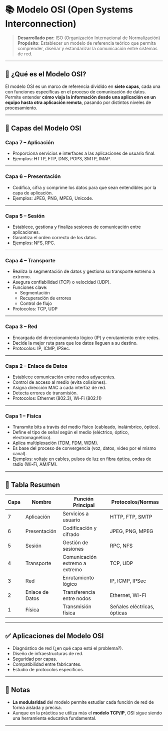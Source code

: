# 📚 Modelo OSI (Open Systems Interconnection)

> **Desarrollado por**: ISO (Organización Internacional de Normalización)  
> **Propósito**: Establecer un modelo de referencia teórico que permita comprender, diseñar y estandarizar la comunicación entre sistemas de red.

---

## 🧠 ¿Qué es el Modelo OSI?

El modelo OSI es un marco de referencia dividido en **siete capas**, cada una con funciones específicas en el proceso de comunicación de datos. Permite entender **cómo viaja la información desde una aplicación en un equipo hasta otra aplicación remota**, pasando por distintos niveles de procesamiento.

---

## 🧩 Capas del Modelo OSI

### Capa 7 – Aplicación
- Proporciona servicios e interfaces a las aplicaciones de usuario final.
- Ejemplos: HTTP, FTP, DNS, POP3, SMTP, IMAP.

---

### Capa 6 – Presentación
- Codifica, cifra y comprime los datos para que sean entendibles por la capa de aplicación.
- Ejemplos: JPEG, PNG, MPEG, Unicode.

---

### Capa 5 – Sesión
- Establece, gestiona y finaliza sesiones de comunicación entre aplicaciones.
- Garantiza el orden correcto de los datos.
- Ejemplos: NFS, RPC.

---

### Capa 4 – Transporte
- Realiza la segmentación de datos y gestiona su transporte extremo a extremo.
- Asegura confiabilidad (TCP) o velocidad (UDP).
- Funciones clave:
  - Segmentación
  - Recuperación de errores
  - Control de flujo
- Protocolos: TCP, UDP

---

### Capa 3 – Red
- Encargada del direccionamiento lógico (IP) y enrutamiento entre redes.
- Decide la mejor ruta para que los datos lleguen a su destino.
- Protocolos: IP, ICMP, IPSec.

---

### Capa 2 – Enlace de Datos
- Establece comunicación entre nodos adyacentes.
- Control de acceso al medio (evita colisiones).
- Asigna dirección MAC a cada interfaz de red.
- Detecta errores de transmisión.
- Protocolos: Ethernet (802.3), Wi-Fi (802.11)

---

### Capa 1 – Física
- Transmite bits a través del medio físico (cableado, inalámbrico, óptico).
- Define el tipo de señal según el medio (eléctrico, óptico, electromagnético).
- Aplica multiplexación (TDM, FDM, WDM).
- Es base del proceso de convergencia (voz, datos, video por el mismo canal).
- Ejemplos: voltaje en cables, pulsos de luz en fibra óptica, ondas de radio (Wi-Fi, AM/FM).

---

## 🧾 Tabla Resumen

| Capa | Nombre | Función Principal | Protocolos/Normas |
|------|--------|-------------------|-------------------|
| 7 | Aplicación | Servicios a usuario | HTTP, FTP, SMTP |
| 6 | Presentación | Codificación y cifrado | JPEG, PNG, MPEG |
| 5 | Sesión | Gestión de sesiones | RPC, NFS |
| 4 | Transporte | Comunicación extremo a extremo | TCP, UDP |
| 3 | Red | Enrutamiento lógico | IP, ICMP, IPSec |
| 2 | Enlace de Datos | Transferencia entre nodos | Ethernet, Wi-Fi |
| 1 | Física | Transmisión física | Señales eléctricas, ópticas |

---

## ✅ Aplicaciones del Modelo OSI

- Diagnóstico de red (¿en qué capa está el problema?).
- Diseño de infraestructuras de red.
- Seguridad por capas.
- Compatibilidad entre fabricantes.
- Estudio de protocolos específicos.

---

## 📌 Notas

- **La modularidad** del modelo permite estudiar cada función de red de forma aislada y precisa.
- Aunque en la práctica se utiliza más el **modelo TCP/IP**, OSI sigue siendo una herramienta educativa fundamental.

---
